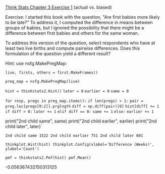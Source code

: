 [Think Stats Chapter 3 Exercise 1](http://greenteapress.com/thinkstats2/html/thinkstats2004.html#toc31) (actual vs. biased)

Exercise: I started this book with the question, "Are first babies more likely to be late?" To address it, I computed the difference in means between groups of babies, but I ignored the possibility that there might be a difference between first babies and others for the same woman.

To address this version of the question, select respondents who have at least two live births and compute pairwise differences. Does this formulation of the question yield a different result?

Hint: use nsfg.MakePregMap:

`live, firsts, others = first.MakeFrames()`

`preg_map = nsfg.MakePregMap(live)`

`hist = thinkstats2.Hist()`
`later = 0`
`earlier = 0`
`same = 0`

`for resp, pregs in preg_map.items():`
    `if len(pregs) > 1:`
        `pair = preg.loc[pregs[0:2]].prglngth`
        `diff = np.diff(pair)[0]`
        `hist[diff] += 1`
        `if diff > 0:`
            `later += 1`
        `elif diff == 0:`
            `same += 1`
        `else:`
            `earlier += 1`

print("2nd child same", same)
print("2nd child earlier", earlier)
print("2nd child later", later)`

`2nd child same 1522
2nd child earlier 751
2nd child later 601`


`thinkplot.Hist(hist)
thinkplot.Config(xlabel='Difference (Weeks)', ylabel='Count')`

`pmf = thinkstats2.Pmf(hist)
pmf.Mean()`

-0.056367432150313125

